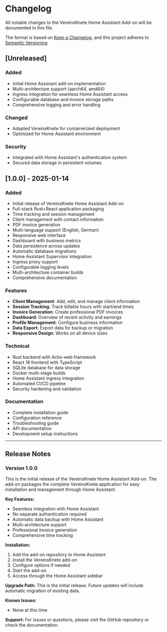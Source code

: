 # Changelog

All notable changes to the VereinsKnete Home Assistant Add-on will be documented in this file.

The format is based on [Keep a Changelog](https://keepachangelog.com/en/1.0.0/),
and this project adheres to [Semantic Versioning](https://semver.org/spec/v2.0.0.html).

## [Unreleased]

### Added
- Initial Home Assistant add-on implementation
- Multi-architecture support (aarch64, amd64)
- Ingress integration for seamless Home Assistant access
- Configurable database and invoice storage paths
- Comprehensive logging and error handling

### Changed
- Adapted VereinsKnete for containerized deployment
- Optimized for Home Assistant environment

### Security
- Integrated with Home Assistant's authentication system
- Secured data storage in persistent volumes

## [1.0.0] - 2025-01-14

### Added
- Initial release of VereinsKnete Home Assistant Add-on
- Full-stack Rust+React application packaging
- Time tracking and session management
- Client management with contact information
- PDF invoice generation
- Multi-language support (English, German)
- Responsive web interface
- Dashboard with business metrics
- Data persistence across updates
- Automatic database migrations
- Home Assistant Supervisor integration
- Ingress proxy support
- Configurable logging levels
- Multi-architecture container builds
- Comprehensive documentation

### Features
- **Client Management**: Add, edit, and manage client information
- **Session Tracking**: Track billable hours with start/end times
- **Invoice Generation**: Create professional PDF invoices
- **Dashboard**: Overview of recent activity and earnings
- **Profile Management**: Configure business information
- **Data Export**: Export data for backup or migration
- **Responsive Design**: Works on all device sizes

### Technical
- Rust backend with Actix-web framework
- React 19 frontend with TypeScript
- SQLite database for data storage
- Docker multi-stage builds
- Home Assistant ingress integration
- Automated CI/CD pipeline
- Security hardening and validation

### Documentation
- Complete installation guide
- Configuration reference
- Troubleshooting guide
- API documentation
- Development setup instructions

---

## Release Notes

### Version 1.0.0

This is the initial release of the VereinsKnete Home Assistant Add-on. The add-on packages the complete VereinsKnete application for easy installation and management through Home Assistant.

**Key Features:**
- Seamless integration with Home Assistant
- No separate authentication required
- Automatic data backup with Home Assistant
- Multi-architecture support
- Professional invoice generation
- Comprehensive time tracking

**Installation:**
1. Add the add-on repository to Home Assistant
2. Install the VereinsKnete add-on
3. Configure options if needed
4. Start the add-on
5. Access through the Home Assistant sidebar

**Upgrade Path:**
This is the initial release. Future updates will include automatic migration of existing data.

**Known Issues:**
- None at this time

**Support:**
For issues or questions, please visit the GitHub repository or check the documentation.